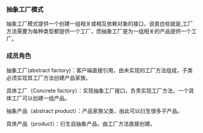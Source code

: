 ### 抽象工厂模式
抽象工厂模式提供一个创建一组相关或相互依赖对象的接口，说直白些就是,工厂方法需要为每种类型都提供一个工厂，而抽象工厂是为一组相关的产品提供一个工厂。
### 成员角色
抽象工厂(abstract factory)：客户端直接引用，由未实现的工厂方法组成，子类必须实现其工厂方法创建产品家族。

具体工厂（Concrete factory）：实现抽象工厂接口，负责实现工厂方法，一个具体工厂可以创建一组产品。

抽象产品（abstract product）：产品家族父类，由此可以衍生很多子产品。

具体产品（product）：衍生自抽象产品，由工厂方法直接创建。
